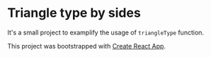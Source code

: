 # Triangle type by sides

It's a small project to examplify the usage of `triangleType` function.

This project was bootstrapped with [Create React App](https://github.com/facebookincubator/create-react-app).
